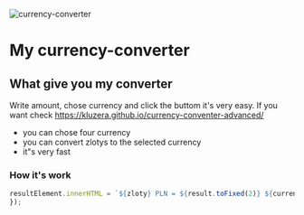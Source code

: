 ![currency-converter](https://i.postimg.cc/jd1yzPtC/currency-converter.png)
# My currency-converter
## What give you my converter
  Write amount, chose currency and click the buttom it's very easy. If you want check https://kluzera.github.io/currency-conventer-advanced/
- you can chose four currency
- you can convert zlotys to the selected currency
- it"s very fast
### How it's work
```javascript
resultElement.innerHTML = `${zloty} PLN = ${result.toFixed(2)} ${currency}`;
});
